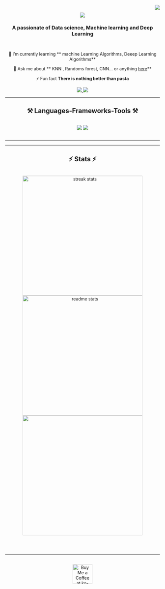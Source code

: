 <img align="right" src="https://visitor-badge.laobi.icu/badge?page_id=LandryJoelYvesSEBEOGO.LandryJoelYvesSEBEOGO
" />

<h1 align="center">
    <img src="https://readme-typing-svg.herokuapp.com/?font=Righteous&size=35&center=true&vCenter=true&width=500&height=70&duration=4000&lines=Hi+There!+👋;+I'm+Landry+Yves+Joel!;" />
</h1>

<h3 align="center">A passionate of Data science, Machine learning and Deep Learning </h3>

<br/>

<div align="center">
 
 🌱 I’m currently learning ** machine Learning Algorithms, Deeep Learning Algorithms**

💬 Ask me about **  KNN , Randoms forest, CNN... or anything [here](https://github.com/LandryJoelYvesSEBEOGO)**

⚡ Fun fact **There is nothing better than pasta**

 </div>
 
<div align="center"> 
  <a href="sebeogojoel@gmail.com">
    <img src="https://img.shields.io/badge/Gmail-333333?style=for-the-badge&logo=gmail&logoColor=red" />
  </a>
  <a href="www.linkedin.com/in/sebeogolandry01" target="_blank">
    <img src="https://img.shields.io/badge/LinkedIn-0077B5?style=for-the-badge&logo=linkedin&logoColor=white" target="_blank" />
  </a>

 <hr/>
 
<h2 align="center">⚒️ Languages-Frameworks-Tools ⚒️</h2>
<br/>
<div align="center">
    <img src="https://skillicons.dev/icons?i=py,r,html,css,vscode,github,git,r" />
    <img src="https://skillicons.dev/icons?i=python,notion,latex,kali,eclipse,anaconda,pr,mysql" /><br>
</div>

<br/>
<hr/>


<hr/>

<h2 align="center">⚡ Stats ⚡</h2>
<br>
<div align=center>
  
  <img width=390 src="https://github-readme-streak-stats.herokuapp.com/?user=LandryJoelYvesSEBEOGO&theme=vue-dark&hide_border=true" alt="streak stats"/>
  <img width=390 src="https://github-readme-stats.vercel.app/api?username=LandryJoelYvesSEBEOGO&theme=vue-dark&show_icons=true&hide_border=true&count_private=true" alt="readme stats" />
  <br/>
  <img width=390 align="center" src="https://github-readme-stats.vercel.app/api/top-langs/?username=LandryJoelYvesSEBEOGO&theme=vue-dark&show_icons=true&hide_border=true&layout=compact" />
</div>

<br/><br/>

<hr/>

<br/>

<div align="center">
<a href='https://ko-fi.com/V7V4RAK9C' target='_blank'><img height='64' style='border:0px;height:64px;' src='https://storage.ko-fi.com/cdn/kofi1.png?v=3' border='0' alt='Buy Me a Coffee at ko-fi.com' /></a>
</div>

<br/>
